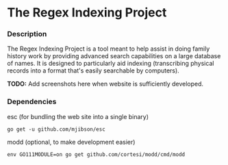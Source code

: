 # The Regex Indexing Project

### Description

The Regex Indexing Project is a tool meant to help assist in doing family history work by providing advanced search capabilities on a large database of names.
It is designed to particularly aid indexing (transcribing physical records into a format that's easily searchable by computers).

**TODO:** Add screenshots here when website is sufficiently developed.

### Dependencies
esc (for bundling the web site into a single binary)

    go get -u github.com/mjibson/esc

modd (optional, to make development easier)

    env GO111MODULE=on go get github.com/cortesi/modd/cmd/modd

